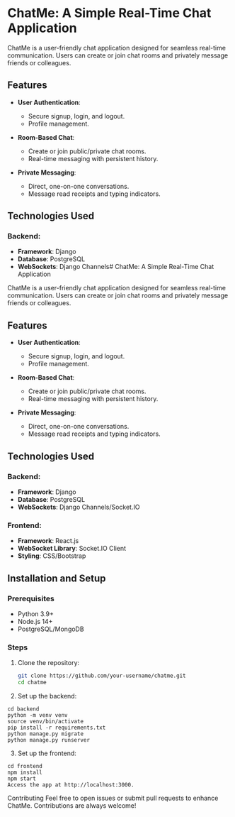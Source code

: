 # ChatMe: A Simple Real-Time Chat Application

ChatMe is a user-friendly chat application designed for seamless real-time communication. Users can create or join chat rooms and privately message friends or colleagues.

## Features
- **User Authentication**:
  - Secure signup, login, and logout.
  - Profile management.

- **Room-Based Chat**:
  - Create or join public/private chat rooms.
  - Real-time messaging with persistent history.

- **Private Messaging**:
  - Direct, one-on-one conversations.
  - Message read receipts and typing indicators.

## Technologies Used
### Backend:
- **Framework**: Django
- **Database**: PostgreSQL
- **WebSockets**: Django Channels# ChatMe: A Simple Real-Time Chat Application

ChatMe is a user-friendly chat application designed for seamless real-time communication. Users can create or join chat rooms and privately message friends or colleagues.

## Features
- **User Authentication**:
  - Secure signup, login, and logout.
  - Profile management.

- **Room-Based Chat**:
  - Create or join public/private chat rooms.
  - Real-time messaging with persistent history.

- **Private Messaging**:
  - Direct, one-on-one conversations.
  - Message read receipts and typing indicators.

## Technologies Used
### Backend:
- **Framework**: Django
- **Database**: PostgreSQL
- **WebSockets**: Django Channels/Socket.IO

### Frontend:
- **Framework**: React.js
- **WebSocket Library**: Socket.IO Client
- **Styling**: CSS/Bootstrap

## Installation and Setup
### Prerequisites
- Python 3.9+
- Node.js 14+
- PostgreSQL/MongoDB

### Steps
1. Clone the repository:
   ```bash
   git clone https://github.com/your-username/chatme.git
   cd chatme
2. Set up the backend:
   
```
cd backend
python -m venv venv
source venv/bin/activate
pip install -r requirements.txt
python manage.py migrate
python manage.py runserver
```

3. Set up the frontend:
```
cd frontend
npm install
npm start
Access the app at http://localhost:3000.
```

Contributing
Feel free to open issues or submit pull requests to enhance ChatMe. Contributions are always welcome!
